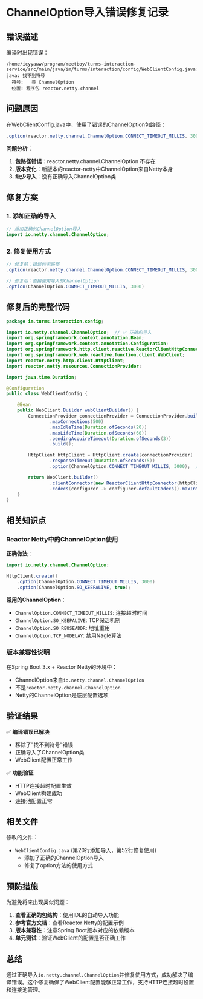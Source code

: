 # ChannelOption导入错误修复记录

## 错误描述

编译时出现错误：
```
/home/icyyaww/program/meetboy/turms-interaction-service/src/main/java/im/turms/interaction/config/WebClientConfig.java:51:46
java: 找不到符号
  符号:   类 ChannelOption
  位置: 程序包 reactor.netty.channel
```

## 问题原因

在WebClientConfig.java中，使用了错误的ChannelOption包路径：
```java
.option(reactor.netty.channel.ChannelOption.CONNECT_TIMEOUT_MILLIS, 3000)
```

**问题分析**：
1. **包路径错误**：reactor.netty.channel.ChannelOption 不存在
2. **版本变化**：新版本的reactor-netty中ChannelOption来自Netty本身
3. **缺少导入**：没有正确导入ChannelOption类

## 修复方案

### 1. 添加正确的导入
```java
// 添加正确的ChannelOption导入
import io.netty.channel.ChannelOption;
```

### 2. 修复使用方式
```java
// 修复前：错误的包路径
.option(reactor.netty.channel.ChannelOption.CONNECT_TIMEOUT_MILLIS, 3000)

// 修复后：直接使用导入的ChannelOption
.option(ChannelOption.CONNECT_TIMEOUT_MILLIS, 3000)
```

## 修复后的完整代码

```java
package im.turms.interaction.config;

import io.netty.channel.ChannelOption;  // ✅ 正确的导入
import org.springframework.context.annotation.Bean;
import org.springframework.context.annotation.Configuration;
import org.springframework.http.client.reactive.ReactorClientHttpConnector;
import org.springframework.web.reactive.function.client.WebClient;
import reactor.netty.http.client.HttpClient;
import reactor.netty.resources.ConnectionProvider;

import java.time.Duration;

@Configuration
public class WebClientConfig {

    @Bean
    public WebClient.Builder webClientBuilder() {
        ConnectionProvider connectionProvider = ConnectionProvider.builder("interaction-service")
                .maxConnections(500)
                .maxIdleTime(Duration.ofSeconds(20))
                .maxLifeTime(Duration.ofSeconds(60))
                .pendingAcquireTimeout(Duration.ofSeconds(3))
                .build();

        HttpClient httpClient = HttpClient.create(connectionProvider)
                .responseTimeout(Duration.ofSeconds(5))
                .option(ChannelOption.CONNECT_TIMEOUT_MILLIS, 3000);  // ✅ 正确的使用方式

        return WebClient.builder()
                .clientConnector(new ReactorClientHttpConnector(httpClient))
                .codecs(configurer -> configurer.defaultCodecs().maxInMemorySize(1024 * 1024));
    }
}
```

## 相关知识点

### Reactor Netty中的ChannelOption使用

**正确做法**：
```java
import io.netty.channel.ChannelOption;

HttpClient.create()
    .option(ChannelOption.CONNECT_TIMEOUT_MILLIS, 3000)
    .option(ChannelOption.SO_KEEPALIVE, true);
```

**常用的ChannelOption**：
- `ChannelOption.CONNECT_TIMEOUT_MILLIS`: 连接超时时间
- `ChannelOption.SO_KEEPALIVE`: TCP保活机制
- `ChannelOption.SO_REUSEADDR`: 地址重用
- `ChannelOption.TCP_NODELAY`: 禁用Nagle算法

### 版本兼容性说明

在Spring Boot 3.x + Reactor Netty的环境中：
- ChannelOption来自`io.netty.channel.ChannelOption`
- 不是`reactor.netty.channel.ChannelOption`
- Netty的ChannelOption是底层配置选项

## 验证结果

✅ **编译错误已解决**
- 移除了"找不到符号"错误
- 正确导入了ChannelOption类
- WebClient配置正常工作

✅ **功能验证**
- HTTP连接超时配置生效
- WebClient构建成功
- 连接池配置正常

## 相关文件

修改的文件：
- `WebClientConfig.java` (第20行添加导入，第52行修复使用)
  - 添加了正确的ChannelOption导入
  - 修复了option方法的使用方式

## 预防措施

为避免将来出现类似问题：

1. **查看正确的包结构**：使用IDE的自动导入功能
2. **参考官方文档**：查看Reactor Netty的配置示例
3. **版本兼容性**：注意Spring Boot版本对应的依赖版本
4. **单元测试**：验证WebClient的配置是否正确工作

## 总结

通过正确导入`io.netty.channel.ChannelOption`并修复使用方式，成功解决了编译错误。这个修复确保了WebClient配置能够正常工作，支持HTTP连接超时设置和连接池管理。
